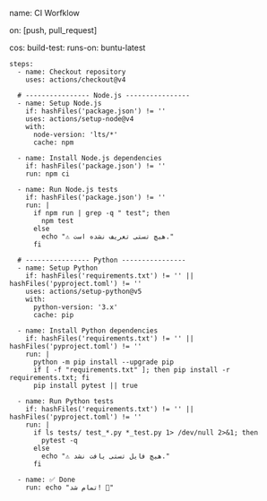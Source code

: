 name: CI Worfklow

on: [push, pull_request]

cos:
  build-test:
    runs-on: buntu-latest

    steps:
      - name: Checkout repository
        uses: actions/checkout@v4

      # ---------------- Node.js ----------------
      - name: Setup Node.js
        if: hashFiles('package.json') != ''
        uses: actions/setup-node@v4
        with:
          node-version: 'lts/*'
          cache: npm

      - name: Install Node.js dependencies
        if: hashFiles('package.json') != ''
        run: npm ci

      - name: Run Node.js tests
        if: hashFiles('package.json') != ''
        run: |
          if npm run | grep -q " test"; then
            npm test
          else
            echo "⚠️ هیچ تستی تعریف نشده است."
          fi

      # ---------------- Python ----------------
      - name: Setup Python
        if: hashFiles('requirements.txt') != '' || hashFiles('pyproject.toml') != ''
        uses: actions/setup-python@v5
        with:
          python-version: '3.x'
          cache: pip

      - name: Install Python dependencies
        if: hashFiles('requirements.txt') != '' || hashFiles('pyproject.toml') != ''
        run: |
          python -m pip install --upgrade pip
          if [ -f "requirements.txt" ]; then pip install -r requirements.txt; fi
          pip install pytest || true

      - name: Run Python tests
        if: hashFiles('requirements.txt') != '' || hashFiles('pyproject.toml') != ''
        run: |
          if ls tests/ test_*.py *_test.py 1> /dev/null 2>&1; then
            pytest -q
          else
            echo "⚠️ هیچ فایل تستی یافت نشد."
          fi

      - name: ✅ Done
        run: echo "تمام شد! 🚀"

